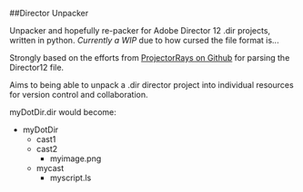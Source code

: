 ##Director Unpacker

Unpacker and hopefully re-packer for Adobe Director 12 .dir projects, written in python. *Currently a WIP* due to how cursed the file format is...

Strongly based on the efforts from [ProjectorRays on Github](https://github.com/ProjectorRays/ProjectorRays) for parsing the Director12 file.

Aims to being able to unpack a .dir director project into individual resources for version control and collaboration.

myDotDir.dir would become:

- myDotDir
    - cast1
    - cast2
        - myimage.png
    - mycast
        - myscript.ls

